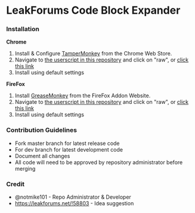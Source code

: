 # LeakForums Code Block Expander

### Installation

**Chrome**
1. Install & Configure [TamperMonkey](https://chrome.google.com/webstore/detail/tampermonkey/dhdgffkkebhmkfjojejmpbldmpobfkfo) from the Chrome Web Store.
2. Navigate to [the userscript in this repository](https://gitlab.com/notmike101/leakforums-code-expander/blob/master/lf-code-expander.user.js) and click on "raw", or [click this link](https://gitlab.com/notmike101/leakforums-code-expander/raw/master/lf-code-expander.user.js)
3. Install using default settings

**FireFox**
1. Install [GreaseMonkey](https://addons.mozilla.org/en-US/firefox/addon/greasemonkey/) from the FireFox Addon Website.
2. Navigate to [the userscript in this repository](https://gitlab.com/notmike101/leakforums-code-expander/blob/master/lf-code-expander.user.js) and click on "raw", or [click this link](https://gitlab.com/notmike101/leakforums-code-expander/raw/master/lf-code-expander.user.js)
3. Install using default settings


### Contribution Guidelines
* Fork master branch for latest release code
* For dev branch for latest development code
* Document all changes
* All code will need to be approved by repository administrator before merging

### Credit
* @notmike101 - Repo Administrator & Developer
* https://leakforums.net/!58803 - Idea suggestion